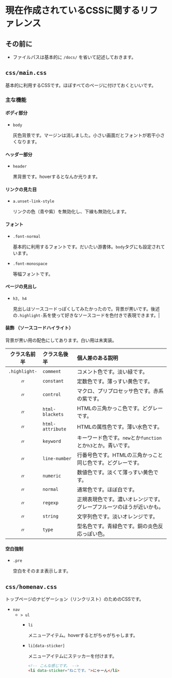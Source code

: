 # 現在作成されているCSSに関するリファレンス
## その前に
* ファイルパスは基本的に `/docs/` を省いて記述しておきます。

## `css/main.css`
基本的に利用するCSSです。ほぼすべてのページに付けておくといいです。

### 主な機能
#### ボディ部分
* `body`

	灰色背景です。マージンは消しました。小さい画面だとフォントが若干小さくなります。
#### ヘッダー部分
* `header`

	黒背景です。hoverするとなんか光ります。
#### リンクの見た目
* `a.unset-link-style`

	リンクの色（青や紫）を無効化し、下線も無効化します。
#### フォント
* `.font-normal`

	基本的に利用するフォントです。だいたい游書体。`body`タグにも設定されています。
* `.font-monospace`

	等幅フォントです。
#### ページの見出し
* `h3, h4`
	
	見出しはソースコードっぽくしてみたかったので。背景が黒いです。後述の`.highlight-`系を使って好きなソースコードを色付きで表現できます。|
#### 装飾 （ソースコードハイライト）

背景が黒い用の配色にしてあります。白い用は未実装。

|クラス名前半	|クラス名後半			 |個人差のある説明|
|:---:|:---|:---|
|`.highlight-`	|`comment`		|コメント色です。淡い緑です。|
|〃				|`constant`		|定数色です。薄っすい黄色です。|
|〃				|`control`		|マクロ、プリプロセッサ色です。赤系の紫です。|
|〃				|`html-blackets`	|HTMLの三角かっこ色です。どグレーです。|
|〃				|`html-attribute`	|HTMLの属性色です。薄い水色です。|
|〃				|`keyword`		|キーワード色です。`new`とか`function`とか`h3`とか。青いです。|
|〃				|`line-number`	|行番号色です。HTMLの三角かっこと同じ色です。どグレーです。|
|〃				|`numeric`		|数値色です。淡くて薄っすい黄色です。|
|〃				|`normal`		|通常色です。ほぼ白です。|
|〃				|`regexp`		|正規表現色です。濃いオレンジです。グレープフルーツのほうが近いかも。|
|〃				|`string`		|文字列色です。淡いオレンジです。|
|〃				|`type`			|型名色です。青緑色です。銅の炎色反応っぽい色。|

#### 空白強制
* `.pre`

	空白をそのまま表示します。

## `css/homenav.css`
トップページのナビゲーション（リンクリスト）のためのCSSです。

* `nav`
	* `> ul`
		* `li`

			メニューアイテム。hoverするとがちゃがちゃします。
		* `li[data-sticker]`

			メニューアイテムにステッカーを付けます。
			```HTML
			<!-- こんな感じです。 -->
			<li data-sticker="ねこです。">にゃーん</li>
			```

